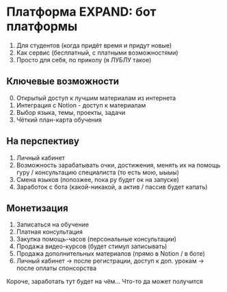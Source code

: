 # Платформа EXPAND: бот платформы

1. Для студентов (когда придёт время и придут новые)
2. Как сервис (бесплатный, с платными возможностями)
3. Просто для себя, по приколу (я ЛУБЛУ такое)

## Ключевые возможности
0. Открытый доступ к лучшим материалам из интернета
1. Интеграция с Notion - доступ к материалам
2. Выбор языка, темы, проекты, задачи
3. Чёткий план-карта обучения 

## На перспективу
1. Личный кабинет
2. Возможность зарабатывать очки, достижения, менять их на помощь гуру / консультацию специалиста (то есть мою, ыыыы)
3. Смена языков (попозжее, пока ру будет ок на запуске)
4. Заработок с бота (какой-никакой, а актив / пассив будет капать)

## Монетизация
1. Записаться на обучение
2. Платная консультация
3. Закупка помощь-часов (персональные консультации)
4. Продажа видео-курсов (будет стимул записывать)
5. Продажа дополнительных материалов (прямо в Notion / в боте)
6. Личный кабинет -> после регистрации, доступ к доп. урокам -> после оплаты спонсорства

Короче, заработать тут будет на чём... Что-то да может получится


